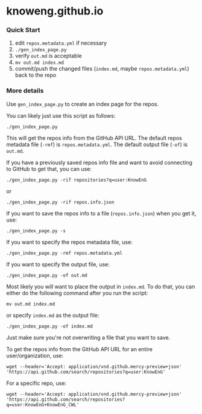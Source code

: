 # knoweng.github.io


### Quick Start

  1. edit `repos.metadata.yml` if necessary
  2. `./gen_index_page.py`
  3. verify `out.md` is acceptable
  4. `mv out.md index.md`
  5. commit/push the changed files (`index.md`, maybe `repos.metadata.yml`)
     back to the repo


### More details

Use `gen_index_page.py` to create an index page for the repos.

You can likely just use this script as follows:

```
./gen_index_page.py
```

This will get the repos info from the GitHub API URL.
The default repos metadata file (`-rmf`) is `repos.metadata.yml`.
The default output file (`-of`) is `out.md`.

If you have a previously saved repos info file and want to avoid
connecting to GitHub to get that, you can use:

```
./gen_index_page.py -rif repositories?q=user:KnowEnG
```

or

```
./gen_index_page.py -rif repos.info.json
```

If you want to save the repos info to a file (`repos.info.json`) when
you get it, use:

```
./gen_index_page.py -s
```

If you want to specify the repos metadata file, use:

```
./gen_index_page.py -rmf repos.metadata.yml
```

If you want to specify the output file, use:

```
./gen_index_page.py -of out.md
```

Most likely you will want to place the output in `index.md`.  To do
that, you can either do the following command after you run the
script:

```
mv out.md index.md
```

or specify `index.md` as the output file:

```
./gen_index_page.py -of index.md
```

Just make sure you're not overwriting a file that you want to save.


To get the repos info from the GitHub API URL for an entire
user/organization, use:

```
wget --header='Accept: application/vnd.github.mercy-preview+json' 'https://api.github.com/search/repositories?q=user:KnowEnG'
```

For a specific repo, use:

```
wget --header='Accept: application/vnd.github.mercy-preview+json' 'https://api.github.com/search/repositories?q=user:KnowEnG+KnowEnG_CWL'
```

